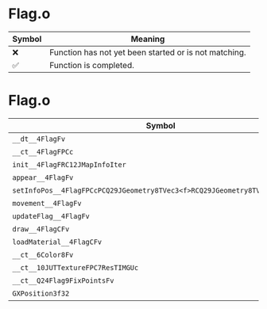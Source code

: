 # Flag.o
| Symbol | Meaning 
| ------------- | ------------- 
| :x: | Function has not yet been started or is not matching. 
| :white_check_mark: | Function is completed. 


# Flag.o
| Symbol | Decompiled? |
| ------------- | ------------- |
| `__dt__4FlagFv` | :x: |
| `__ct__4FlagFPCc` | :x: |
| `init__4FlagFRC12JMapInfoIter` | :x: |
| `appear__4FlagFv` | :x: |
| `setInfoPos__4FlagFPCcPCQ29JGeometry8TVec3<f>RCQ29JGeometry8TVec3<f>fffllf` | :x: |
| `movement__4FlagFv` | :x: |
| `updateFlag__4FlagFv` | :x: |
| `draw__4FlagCFv` | :x: |
| `loadMaterial__4FlagCFv` | :x: |
| `__ct__6Color8Fv` | :x: |
| `__ct__10JUTTextureFPC7ResTIMGUc` | :x: |
| `__ct__Q24Flag9FixPointsFv` | :x: |
| `GXPosition3f32` | :x: |
